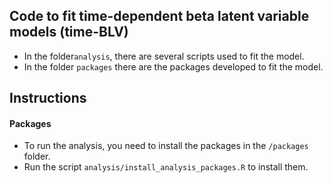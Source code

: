 ## Code to fit time-dependent beta latent variable models (time-BLV)

- In the folder`analysis`, there are several scripts used to fit the model.
- In the folder `packages` there are the packages developed to fit the model.

## Instructions 

#### Packages
- To run the analysis, you need to install the packages in the `/packages` folder.
- Run the script `analysis/install_analysis_packages.R` to install them.
